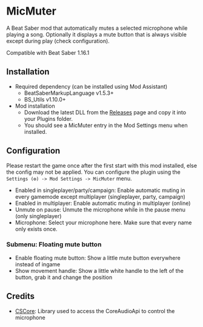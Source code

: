 # MicMuter
A Beat Saber mod that automatically mutes a selected microphone while playing a song.
Optionally it displays a mute button that is always visible except during play (check configuration).

Compatible with Beat Saber 1.16.1

## Installation
* Required dependency (can be installed using Mod Assistant)
    * BeatSaberMarkupLanguage v1.5.3+
    * BS_Utils v1.10.0+
* Mod installation
    * Download the latest DLL from the [Releases](https://github.com/TechDiem/BeatSaberMicMuter/releases/latest) page and copy it into your Plugins folder.
    * You should see a MicMuter entry in the Mod Settings menu when installed.

## Configuration
Please restart the game once after the first start with this mod installed, else the config may not be applied.
You can configure the plugin using the  `Settings (⚙) -> Mod Settings -> MicMuter` menu.
* Enabled in singleplayer/party/campaign: Enable automatic muting in every gamemode except multiplayer (singleplayer, party, campaign)
* Enabled in multiplayer: Enable automatic muting in multiplayer (online)
* Unmute on pause: Unmute the microphone while in the pause menu (only singleplayer)
* Microphone: Select your microphone here. Make sure that every name only exists once.
### Submenu: Floating mute button
* Enable floating mute button: Show a little mute button everywhere instead of ingame
* Show movement handle: Show a little white handle to the left of the button, grab it and change the position


## Credits 
* [CSCore](https://github.com/filoe/cscore): Library used to access the CoreAudioApi to control the microphone
